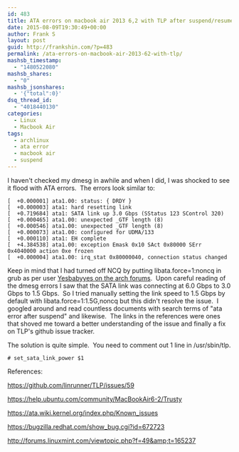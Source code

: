 ```yaml
---
id: 483
title: ATA errors on macbook air 2013 6,2 with TLP after suspend/resume
date: 2015-08-09T19:30:49+00:00
author: Frank S
layout: post
guid: http://frankshin.com/?p=483
permalink: /ata-errors-on-macbook-air-2013-62-with-tlp/
mashsb_timestamp:
  - "1480522080"
mashsb_shares:
  - "0"
mashsb_jsonshares:
  - '{"total":0}'
dsq_thread_id:
  - "4018440130"
categories:
  - Linux
  - Macbook Air
tags:
  - archlinux
  - ata error
  - macbook air
  - suspend
---
```

I haven't checked my dmesg in awhile and when I did, I was shocked to see it flood with ATA errors.  The errors look similar to:
<pre><code>[  +0.000001] ata1.00: status: { DRDY }
[  +0.000003] ata1: hard resetting link
[  +0.719684] ata1: SATA link up 3.0 Gbps (SStatus 123 SControl 320)
[  +0.000465] ata1.00: unexpected _GTF length (8)
[  +0.000546] ata1.00: unexpected _GTF length (8)
[  +0.000073] ata1.00: configured for UDMA/133
[  +0.000110] ata1: EH complete
[  +4.384538] ata1.00: exception Emask 0x10 SAct 0x80000 SErr 0x4040000 action 0xe frozen
[  +0.000004] ata1.00: irq_stat 0x80000040, connection status changed
</code></pre>
Keep in mind that I had turned off NCQ by putting libata.force=1:noncq in grub as per user <a href="https://bbs.archlinux.org/viewtopic.php?pid=1295212#p1295212">Yesbabyyes on the arch forums</a>.  Upon careful reading of the dmesg errors I saw that the SATA link was connecting at 6.0 Gbps to 3.0 Gbps to 1.5 Gbps.  So I tried manually setting the link speed to 1.5 Gbps by default with libata.force=1:1.5G,noncq but this didn't resolve the issue.  I googled around and read countless documents with search terms of "ata error after suspend" and likewise.  The links in the references were ones that shoved me toward a better understanding of the issue and finally a fix on TLP's github issue tracker.

The solution is quite simple.  You need to comment out 1 line in /usr/sbin/tlp.
<pre><code># set_sata_link_power $1</code></pre>
References:

https://github.com/linrunner/TLP/issues/59

https://help.ubuntu.com/community/MacBookAir6-2/Trusty

https://ata.wiki.kernel.org/index.php/Known_issues

https://bugzilla.redhat.com/show_bug.cgi?id=672723

http://forums.linuxmint.com/viewtopic.php?f=49&amp;t=165237

&nbsp;